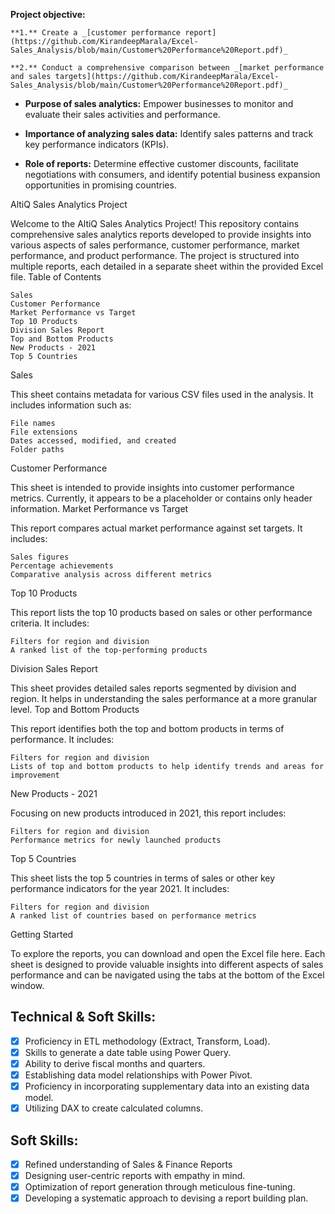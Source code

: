 

 **Project objective:** 

    **1.** Create a _[customer performance report](https://github.com/KirandeepMarala/Excel-Sales_Analysis/blob/main/Customer%20Performance%20Report.pdf)_ 

    **2.** Conduct a comprehensive comparison between _[market performance and sales targets](https://github.com/KirandeepMarala/Excel-Sales_Analysis/blob/main/Customer%20Performance%20Report.pdf)_

- **Purpose of sales analytics:** Empower businesses to monitor and evaluate their sales activities and performance.

- **Importance of analyzing sales data:** Identify sales patterns and track key performance indicators (KPIs).

- **Role of reports:** Determine effective customer discounts, facilitate negotiations with consumers, and identify potential business expansion opportunities in promising countries.



AltiQ Sales Analytics Project

Welcome to the AltiQ Sales Analytics Project! This repository contains comprehensive sales analytics reports developed to provide insights into various aspects of sales performance, customer performance, market performance, and product performance. The project is structured into multiple reports, each detailed in a separate sheet within the provided Excel file.
Table of Contents

    Sales
    Customer Performance
    Market Performance vs Target
    Top 10 Products
    Division Sales Report
    Top and Bottom Products
    New Products - 2021
    Top 5 Countries

Sales

This sheet contains metadata for various CSV files used in the analysis. It includes information such as:

    File names
    File extensions
    Dates accessed, modified, and created
    Folder paths

Customer Performance

This sheet is intended to provide insights into customer performance metrics. Currently, it appears to be a placeholder or contains only header information.
Market Performance vs Target

This report compares actual market performance against set targets. It includes:

    Sales figures
    Percentage achievements
    Comparative analysis across different metrics

Top 10 Products

This report lists the top 10 products based on sales or other performance criteria. It includes:

    Filters for region and division
    A ranked list of the top-performing products

Division Sales Report

This sheet provides detailed sales reports segmented by division and region. It helps in understanding the sales performance at a more granular level.
Top and Bottom Products

This report identifies both the top and bottom products in terms of performance. It includes:

    Filters for region and division
    Lists of top and bottom products to help identify trends and areas for improvement

New Products - 2021

Focusing on new products introduced in 2021, this report includes:

    Filters for region and division
    Performance metrics for newly launched products

Top 5 Countries

This sheet lists the top 5 countries in terms of sales or other key performance indicators for the year 2021. It includes:

    Filters for region and division
    A ranked list of countries based on performance metrics

Getting Started

To explore the reports, you can download and open the Excel file here. Each sheet is designed to provide valuable insights into different aspects of sales performance and can be navigated using the tabs at the bottom of the Excel window.



## Technical & Soft Skills:
- [x]	Proficiency in ETL methodology (Extract, Transform, Load).
- [x]	Skills to generate a date table using Power Query.
- [x]	Ability to derive fiscal months and quarters.
- [x]	Establishing data model relationships with Power Pivot.
- [x]	Proficiency in incorporating supplementary data into an existing data model.
- [x]	Utilizing DAX to create calculated columns.

## Soft Skills:
- [x]	Refined understanding of Sales & Finance Reports
- [x]	Designing user-centric reports with empathy in mind.
- [x]	Optimization of report generation through meticulous fine-tuning.
- [x]	Developing a systematic approach to devising a report building plan.
